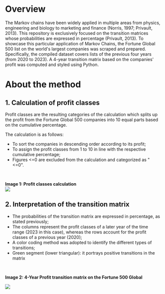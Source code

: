 # Overview
The Markov chains have been widely applied in multiple areas from physics, engineering and biology to marketing and finance (Norris, 1997; Privault, 2013). This repository is exclusively focused on the transition matrices whose probabilities are expressed in percentage (Privault, 2013). To showcase this particular application of Markov Chains, the Fortune Global 500 list on the world's largest companies was scraped and prepared. Specifically, the compiled dataset covers lists of the previous four years (from 2020 to 2023). A 4-year transition matrix based on the companies' profit was computed and styled using Python.

# About the method
## 1. Calculation of profit classes
Profit classes are the resulting categories of the calculation which splits up the profit from the Fortune Global 500 companies into 10 equal parts based on the cumulative percentage.

The calculation is as follows:
+ To sort the companies in descending order according to its profit;
+ To assign the profit classes from 1 to 10 in line with the respective cumulative percentage;
+ Figures <=0 are excluded from the calculation and categorized as "<=0".
<br>

**Image 1: Profit classes calculation**
<br>
![](https://github.com/IvoDSBarros/transition-matrices/blob/35e7e9784bce96f5a58de1114c148efc72294435/output/png/transition_matrices_calculation_support.PNG)


## 2. Interpretation of the transition matrix
+ The probabilities of the transition matrix are expressed in percentage, as stated previously;
+ The columns represent the profit classes of a later year of the time range (2023 in this case), whereas the rows account for the profit classes of a previous year (2020);
+ A color coding method was adopted to identify the different types of transitions;
+ Green segment (lower triangular): it portrays positive transitions in the matrix
<br>

**Image 2: 4-Year Profit transition matrix on the Fortune 500 Global**
<br>

![](https://github.com/IvoDSBarros/transition-matrices/blob/9c568ccbc3c743a67c7de10a21c09064f50f45c4/output/png/transition_matrices_4_year_profit_tm.PNG)
